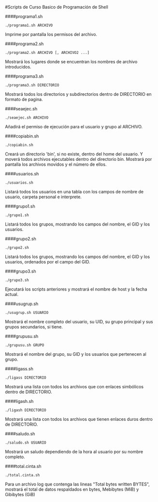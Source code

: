 #Scripts de Curso Basico de Programación de Shell

####programa1.sh
```
./programa1.sh ARCHIVO
```
Imprime por pantalla los permisos del archivo.

####programa2.sh
```
./programa2.sh ARCHIVO [, ARCHIVO2 ...]
```
Mostrará los lugares donde se encuentran los nombres de archivo introducidos.

####programa3.sh
```
./programa3.sh DIRECTORIO
```
Mostrará todos los directorios y subdirectorios dentro de DIRECTORIO en formato de pagina.

####seaejec.sh
```
./seaejec.sh ARCHIVO
```
Añadirá el permiso de ejecución para el usuario y grupo al ARCHIVO.

####copiabin.sh
```
./copiabin.sh 
```
Creará un directorio 'bin', si no existe, dentro del home del usuario. Y moverá todos archivos ejecutables dentro del directorio bin. Mostrará por pantalla los archivos movidos y el número de ellos.

####usuarios.sh
```
./usuarios.sh
```
Listará todos los usuarios en una tabla con los campos de nombre de usuario, carpeta personal e interprete.

####grupo1.sh
```
./grupo1.sh
```
Listará todos los grupos, mostrando los campos del nombre, el GID y los usuarios.

####grupo2.sh
```
./grupo2.sh
```
Listará todos los grupos, mostrando los campos del nombre, el GID y los usuarios, ordenados por el campo del GID.

####grupo3.sh
```
./grupo3.sh
```
Ejecutará los scripts anteriores y mostrará el nombre de host y la fecha actual.

####usugrup.sh
```
./usugrup.sh USUARIO
```
Mostrará el nombre completo del usuario, su UID, su grupo principal y sus grupos secundarios, si tiene.

####grupusu.sh
```
./grupusu.sh GRUPO
```
Mostrará el nombre del grupo, su GID y los usuarios que pertenecen al grupo.

####ligass.sh
```
./ligass DIRECTORIO
```
Mostrará una lista con todos los archivos que con enlaces simbólicos dentro de DIRECTORIO.

####ligash.sh
```
./ligash DIRECTORIO
```
Mostrará una lista con todos los archivos que tienen enlaces duros dentro de DIRECTORIO.

####saludo.sh
```
./saludo.sh USUARIO
```
Mostrará un saludo dependiendo de la hora al usuario por su nombre completo.

####total.cinta.sh
```
./total.cinta.sh
```
Para un archivo log que contenga las lineas "Total bytes written BYTES", mostrará el total de datos respaldados en bytes, Mebibytes (MiB) y Gibibytes (GiB)